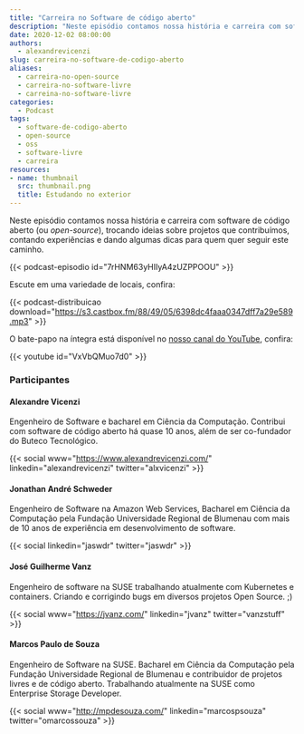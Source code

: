 ```yaml
---
title: "Carreira no Software de código aberto"
description: "Neste episódio contamos nossa história e carreira com software de código aberto, contando experiências e dando dicas para quem quer seguir este caminho."
date: 2020-12-02 08:00:00
authors:
  - alexandrevicenzi
slug: carreira-no-software-de-codigo-aberto
aliases:
  - carreira-no-open-source
  - carreira-no-software-livre
  - carreina-no-software-livre
categories:
  - Podcast
tags:
  - software-de-codigo-aberto
  - open-source
  - oss
  - software-livre
  - carreira
resources:
- name: thumbnail
  src: thumbnail.png
  title: Estudando no exterior
---
```


Neste episódio contamos nossa história e carreira com software de código aberto (ou *open-source*), trocando ideias sobre projetos que contribuímos, contando experiências e dando algumas dicas para quem quer seguir este caminho.
<!--more-->
{{< podcast-episodio id="7rHNM63yHIIyA4zUZPPOOU" >}}

Escute em uma variedade de locais, confira:

{{< podcast-distribuicao download="https://s3.castbox.fm/88/49/05/6398dc4faaa0347dff7a29e589.mp3" >}}

O bate-papo na íntegra está disponível no [nosso canal do YouTube](https://www.youtube.com/butecotech), confira:

{{< youtube id="VxVbQMuo7d0" >}}

### Participantes

#### Alexandre Vicenzi

Engenheiro de Software e bacharel em Ciência da Computação. Contribui com software de código aberto há quase 10 anos, além de ser co-fundador do Buteco Tecnológico.

{{< social www="https://www.alexandrevicenzi.com/" linkedin="alexandrevicenzi" twitter="alxvicenzi" >}}

#### Jonathan André Schweder

Engenheiro de Software na Amazon Web Services, Bacharel em Ciência da Computação pela Fundação Universidade Regional de Blumenau com mais de 10 anos de experiência em desenvolvimento de software.

{{< social linkedin="jaswdr" twitter="jaswdr" >}}

#### José Guilherme Vanz

Engenheiro de software na SUSE trabalhando atualmente com Kubernetes e containers. Criando e corrigindo bugs em diversos projetos Open Source. ;)

{{< social www="https://jvanz.com/" linkedin="jvanz" twitter="vanzstuff" >}}

#### Marcos Paulo de Souza

Engenheiro de Software na SUSE. Bacharel em Ciência da Computação pela Fundação Universidade Regional de Blumenau e contribuidor de projetos livres e de código aberto. Trabalhando atualmente na SUSE como Enterprise Storage Developer.

{{< social www="http://mpdesouza.com/" linkedin="marcospsouza" twitter="omarcossouza" >}}
